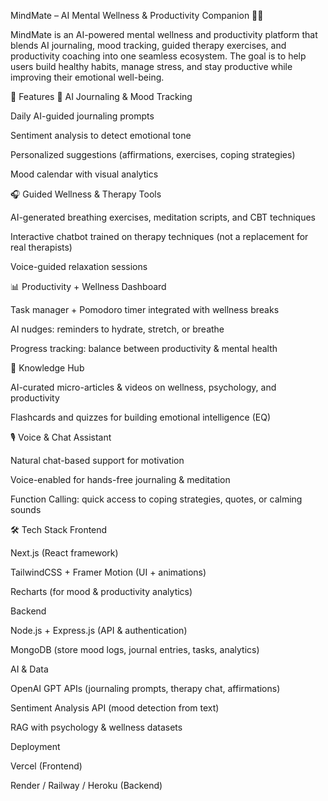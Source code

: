 MindMate – AI Mental Wellness & Productivity Companion 🌱💡

MindMate is an AI-powered mental wellness and productivity platform that blends AI journaling, mood tracking, guided therapy exercises, and productivity coaching into one seamless ecosystem. The goal is to help users build healthy habits, manage stress, and stay productive while improving their emotional well-being.

🚀 Features
🌿 AI Journaling & Mood Tracking

Daily AI-guided journaling prompts

Sentiment analysis to detect emotional tone

Personalized suggestions (affirmations, exercises, coping strategies)

Mood calendar with visual analytics

🎧 Guided Wellness & Therapy Tools

AI-generated breathing exercises, meditation scripts, and CBT techniques

Interactive chatbot trained on therapy techniques (not a replacement for real therapists)

Voice-guided relaxation sessions

📊 Productivity + Wellness Dashboard

Task manager + Pomodoro timer integrated with wellness breaks

AI nudges: reminders to hydrate, stretch, or breathe

Progress tracking: balance between productivity & mental health

📖 Knowledge Hub

AI-curated micro-articles & videos on wellness, psychology, and productivity

Flashcards and quizzes for building emotional intelligence (EQ)

🎙 Voice & Chat Assistant

Natural chat-based support for motivation

Voice-enabled for hands-free journaling & meditation

Function Calling: quick access to coping strategies, quotes, or calming sounds

🛠 Tech Stack
Frontend

Next.js (React framework)

TailwindCSS + Framer Motion (UI + animations)

Recharts (for mood & productivity analytics)

Backend

Node.js + Express.js (API & authentication)

MongoDB (store mood logs, journal entries, tasks, analytics)

AI & Data

OpenAI GPT APIs (journaling prompts, therapy chat, affirmations)

Sentiment Analysis API (mood detection from text)

RAG with psychology & wellness datasets

Deployment

Vercel (Frontend)

Render / Railway / Heroku (Backend)